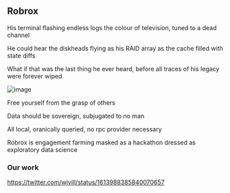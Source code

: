 ## Robrox

His terminal flashing endless logs the colour of television, tuned to a dead channel

He could hear the diskheads flying as his RAID array as the cache filled with state diffs

What if that was the last thing he ever heard, before all traces of his legacy were forever wiped 

![image](https://user-images.githubusercontent.com/16990562/212442434-7998a625-1b7c-406d-90d6-896c2d5aaac5.png)

Free yourself from the grasp of others

Data should be sovereign, subjugated to no man

All local, oranically queried, no rpc provider necessary

Robrox is engagement farming masked as a hackathon dressed as exploratory data science

### Our work

https://twitter.com/wjvill/status/1613988385840070657
